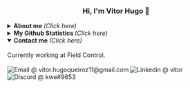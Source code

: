   <h3 align="center">Hi, I'm Vitor Hugo 🤝</h3>
</p>

<details>
  <summary> <b> About me </b> <i>(Click here)</i> </summary>
  <br>
  <ul>
    <li>🌍 I'm 21 years old, and I'm brazilian. Currently I live in Votuporanga, São Paulo.</li>
    <li>🎓 I'm an undergrad Computer Science student since 2019 at UNIRP (Centro Universitário de Rio Preto).</li>
  </ul>
</details>

<details>
  <summary> <b>  My Github Statistics </b> <i>(Click here)</i> </summary>
  <br>
  <a href="https://github.com/kweripx">
    <img src="https://metrics.lecoq.io/kweripx?template=classic&languages=1&languages.limit=8&languages.sections=most-used&languages.colors=github&languages.threshold=0%25&languages.indepth=false&languages.analysis.timeout=15&languages.categories=markup%2C%20programming&languages.recent.categories=markup%2C%20programming&languages.recent.load=300&languages.recent.days=14&config.timezone=America%2FSao_Paulo"/>
  </a>
</details>

<details open="true">
  <summary> <b>  Contact me </b> <i>(Click here)</i> </summary>
  <br>
    Currently working at Field Control.<br><br>
  <a href="mailto:vitor.hugoqueiroz11@gmail.com?Subject=Lets%20Talk!">
      <img align="left" alt="Email @ vitor.hugoqueiroz11@gmail.com" src="https://img.shields.io/badge/Email-D14836?style=for-the-badge&logo=gmail&logoColor=white" />
  </a>
  <a href="https://www.linkedin.com/in/vitor-qz/">
      <img align="left" alt="Linkedin @ vitor" src="https://img.shields.io/badge/LinkedIn-0077B5?style=for-the-badge&logo=linkedin&logoColor=white" />
  </a>
  <a href="https://discord.com/users/167015182034403328">
      <img align="left" alt="Discord @ kwe#9653" src="https://img.shields.io/badge/Discord-7289DA?style=for-the-badge&logo=discord&logoColor=white" />
  </a>
</details>
